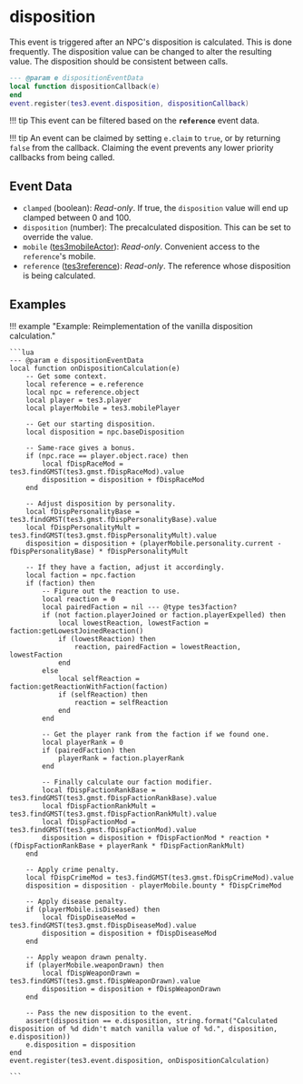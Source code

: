 <!---
	This file is autogenerated. Do not edit this file manually. Your changes will be ignored.
	More information: https://github.com/MWSE/MWSE/tree/master/docs
-->

# disposition

This event is triggered after an NPC's disposition is calculated. This is done frequently. The disposition value can be changed to alter the resulting value. The disposition should be consistent between calls.

```lua
--- @param e dispositionEventData
local function dispositionCallback(e)
end
event.register(tes3.event.disposition, dispositionCallback)
```

!!! tip
	This event can be filtered based on the **`reference`** event data.

!!! tip
	An event can be claimed by setting `e.claim` to `true`, or by returning `false` from the callback. Claiming the event prevents any lower priority callbacks from being called.

## Event Data

* `clamped` (boolean): *Read-only*. If true, the `disposition` value will end up clamped between 0 and 100.
* `disposition` (number): The precalculated disposition. This can be set to override the value.
* `mobile` ([tes3mobileActor](../../types/tes3mobileActor)): *Read-only*. Convenient access to the `reference`'s mobile.
* `reference` ([tes3reference](../../types/tes3reference)): *Read-only*. The reference whose disposition is being calculated.

## Examples

!!! example "Example: Reimplementation of the vanilla disposition calculation."

	```lua
	--- @param e dispositionEventData
	local function onDispositionCalculation(e)
		-- Get some context.
		local reference = e.reference
		local npc = reference.object
		local player = tes3.player
		local playerMobile = tes3.mobilePlayer
	
		-- Get our starting disposition.
		local disposition = npc.baseDisposition
	
		-- Same-race gives a bonus.
		if (npc.race == player.object.race) then
			local fDispRaceMod = tes3.findGMST(tes3.gmst.fDispRaceMod).value
			disposition = disposition + fDispRaceMod
		end
	
		-- Adjust disposition by personality.
		local fDispPersonalityBase = tes3.findGMST(tes3.gmst.fDispPersonalityBase).value
		local fDispPersonalityMult = tes3.findGMST(tes3.gmst.fDispPersonalityMult).value
		disposition = disposition + (playerMobile.personality.current - fDispPersonalityBase) * fDispPersonalityMult
	
		-- If they have a faction, adjust it accordingly.
		local faction = npc.faction
		if (faction) then
			-- Figure out the reaction to use.
			local reaction = 0
			local pairedFaction = nil --- @type tes3faction?
			if (not faction.playerJoined or faction.playerExpelled) then
				local lowestReaction, lowestFaction = faction:getLowestJoinedReaction()
				if (lowestReaction) then
					reaction, pairedFaction = lowestReaction, lowestFaction
				end
			else
				local selfReaction = faction:getReactionWithFaction(faction)
				if (selfReaction) then
					reaction = selfReaction
				end
			end
	
			-- Get the player rank from the faction if we found one.
			local playerRank = 0
			if (pairedFaction) then
				playerRank = faction.playerRank
			end
	
			-- Finally calculate our faction modifier.
			local fDispFactionRankBase = tes3.findGMST(tes3.gmst.fDispFactionRankBase).value
			local fDispFactionRankMult = tes3.findGMST(tes3.gmst.fDispFactionRankMult).value
			local fDispFactionMod = tes3.findGMST(tes3.gmst.fDispFactionMod).value
			disposition = disposition + fDispFactionMod * reaction * (fDispFactionRankBase + playerRank * fDispFactionRankMult)
		end
	
		-- Apply crime penalty.
		local fDispCrimeMod = tes3.findGMST(tes3.gmst.fDispCrimeMod).value
		disposition = disposition - playerMobile.bounty * fDispCrimeMod
	
		-- Apply disease penalty.
		if (playerMobile.isDiseased) then
			local fDispDiseaseMod = tes3.findGMST(tes3.gmst.fDispDiseaseMod).value
			disposition = disposition + fDispDiseaseMod
		end
	
		-- Apply weapon drawn penalty.
		if (playerMobile.weaponDrawn) then
			local fDispWeaponDrawn = tes3.findGMST(tes3.gmst.fDispWeaponDrawn).value
			disposition = disposition + fDispWeaponDrawn
		end
	
		-- Pass the new disposition to the event.
		assert(disposition == e.disposition, string.format("Calculated disposition of %d didn't match vanilla value of %d.", disposition, e.disposition))
		e.disposition = disposition
	end
	event.register(tes3.event.disposition, onDispositionCalculation)

	```

